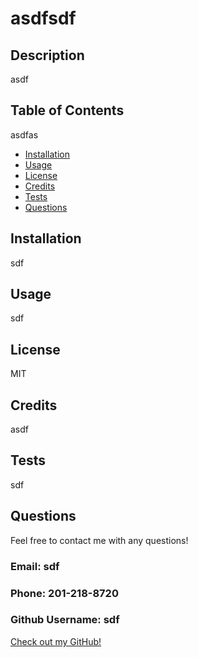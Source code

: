 # asdfsdf

## Description 

asdf
  
## Table of Contents

asdfas
- [Installation](#installation)
- [Usage](#usage)
- [License](#license)
- [Credits](#credits)
- [Tests](#tests)
- [Questions](#questions)

## Installation

sdf

## Usage

sdf

## License
MIT

## Credits

asdf

## Tests

sdf

## Questions

Feel free to contact me with any questions!

### Email: sdf

### Phone: 201-218-8720

### Github Username: sdf

[Check out my GitHub!](https://github.com/justincanavanmusic/)
